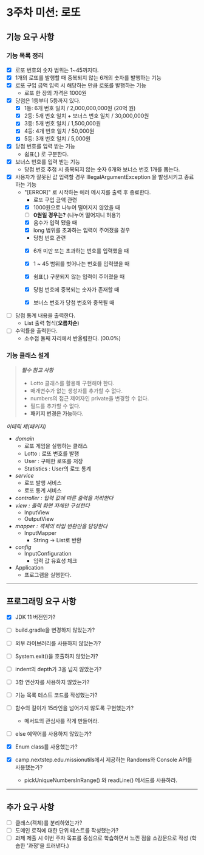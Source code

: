 # 3주차 미션: 로또


## 기능 요구 사항

### 기능 목록 정리
- [x] 로또 번호의 숫자 범위는 1~45까지다.
- [x] 1개의 로또를 발행할 때 중복되지 않는 6개의 숫자를 발행하는 기능
- [x] 로또 구입 금액 입력 시 해당하는 만큼 로또를 발행하는 기능
  - 로또 한 장의 가격은 1000원
- [x] 당첨은 1등부터 5등까지 있다.
    - [x] 1등: 6개 번호 일치 / 2,000,000,000원 (20억 원)
    - [x] 2등: 5개 번호 일치 + 보너스 번호 일치 / 30,000,000원
    - [x] 3등: 5개 번호 일치 / 1,500,000원
    - [x] 4등: 4개 번호 일치 / 50,000원
    - [x] 5등: 3개 번호 일치 / 5,000원
- [x] 당첨 번호를 입력 받는 기능
  - 쉼표(,) 로 구분한다.
- [x] 보너스 번호를 입력 받는 기능
    - 당첨 번호 추첨 시 중복되지 않는 숫자 6개와 보너스 번호 1개를 뽑는다.
- [x] 사용자가 잘못된 값 입력할 경우 IllegalArgumentException 을 발생시키고 종료하는 기능
    - "[ERROR]" 로 시작하는 에러 메시지를 출력 후 종료한다.
      - 로또 구입 금액 관련
      - [x] 1000원으로 나누어 떨어지지 않았을 때
      - [ ] **0원일 경우는?** (나누어 떨어지니 허용?)
      - [x] 음수가 입력 됐을 때
      - [x] long 범위를 초과하는 입력이 주어졌을 경우
      - 당첨 번호 관련 
      - [x] 6개 미만 또는 초과하는 번호를 입력했을 때
      - [x] 1 ~ 45 범위를 벗어나는 번호를 입력했을 때
      - [x] 쉼표(,) 구분되지 않는 입력이 주어졌을 때
      - [x] 당첨 번호에 중복되는 숫자가 존재할 때
      - [x] 보너스 번호가 당첨 번호와 중복될 때


- [ ] 당첨 통계 내용을 출력한다.
  - List 출력 형식(**오름차순**)
- [ ] 수익률을 출력한다. 
  - 소수점 둘째 자리에서 반올림한다. (00.0%)

### 기능 클래스 설계

> _**필수 참고 사항**_
> -  Lotto 클래스를 활용해 구현해야 한다.
>   - 매개변수가 없는 생성자를 추가할 수 없다.
>   - numbers의 접근 제어자인 private을 변경할 수 없다.
>   - 필드를 추가할 수 없다.
>   - **패키지 변경은 가능**하다.


_이태릭 체(패키지)_

- _domain_
  - 로또 게임을 실행하는 클래스
  - Lotto : 로또 번호를 발행
  - User : 구매한 로또를 저장 
  - Statistics : User의 로또 통계
- _service_
  - 로또 발행 서비스
  - 로또 통계 서비스
- _controller : 입력 값에 따른 출력을 처리한다_
- _view : 출력 화면 자체만 구성한다_
  - InputView
  - OutputView
- _mapper : 객체의 타입 변환만을 담당한다_
  - InputMapper 
    - String -> List<Integer>로 반환
- _config_
  - InputConfiguration
    - 입력 값 유효성 체크
- Application
  - 프로그램을 실행한다.

---
## 프로그래밍 요구 사항
- [x] JDK 11 버전인가?
- [ ] build.gradle을 변경하지 않았는가?
- [ ] 외부 라이브러리를 사용하지 않았는가?
- [ ] System.exit()을 호출하지 않았는가?
- [ ] indent의 depth가 3을 넘지 않았는가?
- [ ] 3항 연산자를 사용하지 않았는가?
- [ ] 기능 목록 테스트 코드를 작성했는가?


- [ ] 함수의 길이가 15라인을 넘어가지 않도록 구현했는가?
  - 메서드의 관심사를 작게 만들어라.
- [ ] else 예약어를 사용하지 않았는가?
- [x] Enum class를 사용했는가?
- [x] camp.nextstep.edu.missionutils에서 제공하는 Randoms와 Console API를 사용했는가?
  - pickUniqueNumbersInRange() 와 readLine() 메서드를 사용하라.


---
## 추가 요구 사항
- [ ] 클래스(객체)를 분리하였는가?
- [ ] 도메인 로직에 대한 단위 테스트를 작성했는가?
- [ ] 과제 제출 시 이번 주차 목표를 중심으로 학습하면서 느낀 점을 소감문으로 작성 (학습한 '과정'을 드러낸다.)
